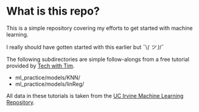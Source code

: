 # What is this repo?

This is a simple repository covering my efforts to get started with machine learning.

I really should have gotten started with this earlier but ¯\\_( ツ )_/¯

The following subdirectories are simple follow-alongs from a free tutorial provided by 
[Tech with Tim](https://www.techwithtim.net/tutorials/machine-learning-python/introduction). 

- ml_practice/models/KNN/
- ml_practice/models/linReg/

All data in these tutorials is taken from the [UC Irvine Machine Learning Repository](https://archive.ics.uci.edu/).
